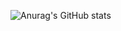 ![Anurag's GitHub stats](https://github-readme-stats.vercel.app/api?username=willtanoe&show_icons=true&theme=transparent)

